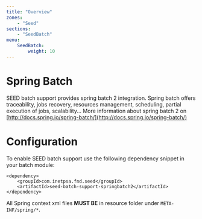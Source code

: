 ```yaml
---
title: "Overview"
zones:
    - "Seed"
sections:
    - "SeedBatch"
menu:
    SeedBatch:
        weight: 10
---
```


# Spring Batch

SEED batch support provides spring batch 2 integration. Spring batch offers traceability, jobs recovery, resources management,
scheduling, partial execution of jobs, scalability... More information about spring batch 2 on [http://docs.spring.io/spring-batch/](http://docs.spring.io/spring-batch/)

# Configuration

To enable SEED batch support use the following dependency snippet in your batch module:

    <dependency>
        <groupId>com.inetpsa.fnd.seed</groupId>
        <artifactId>seed-batch-support-springbatch2</artifactId>
    </dependency>

All Spring context xml files **MUST BE** in resource folder under `META-INF/spring/*`.


